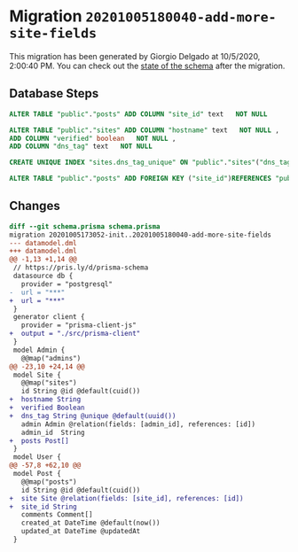 # Migration `20201005180040-add-more-site-fields`

This migration has been generated by Giorgio Delgado at 10/5/2020, 2:00:40 PM.
You can check out the [state of the schema](./schema.prisma) after the migration.

## Database Steps

```sql
ALTER TABLE "public"."posts" ADD COLUMN "site_id" text   NOT NULL 

ALTER TABLE "public"."sites" ADD COLUMN "hostname" text   NOT NULL ,
ADD COLUMN "verified" boolean   NOT NULL ,
ADD COLUMN "dns_tag" text   NOT NULL 

CREATE UNIQUE INDEX "sites.dns_tag_unique" ON "public"."sites"("dns_tag")

ALTER TABLE "public"."posts" ADD FOREIGN KEY ("site_id")REFERENCES "public"."sites"("id") ON DELETE CASCADE ON UPDATE CASCADE
```

## Changes

```diff
diff --git schema.prisma schema.prisma
migration 20201005173052-init..20201005180040-add-more-site-fields
--- datamodel.dml
+++ datamodel.dml
@@ -1,13 +1,14 @@
 // https://pris.ly/d/prisma-schema
 datasource db {
   provider = "postgresql"
-  url = "***"
+  url = "***"
 }
 generator client {
   provider = "prisma-client-js"
+  output = "./src/prisma-client"
 }
 model Admin {
   @@map("admins")
@@ -23,10 +24,14 @@
 model Site {
   @@map("sites")
   id String @id @default(cuid())
+  hostname String
+  verified Boolean
+  dns_tag String @unique @default(uuid())
   admin Admin @relation(fields: [admin_id], references: [id])
   admin_id  String 
+  posts Post[]
 }
 model User {
@@ -57,8 +62,10 @@
 model Post {
   @@map("posts")
   id String @id @default(cuid())
+  site Site @relation(fields: [site_id], references: [id])
+  site_id String
   comments Comment[]
   created_at DateTime @default(now())
   updated_at DateTime @updatedAt
 }
```


